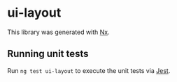 # ui-layout

This library was generated with [Nx](https://nx.dev).

## Running unit tests

Run `ng test ui-layout` to execute the unit tests via [Jest](https://jestjs.io).
